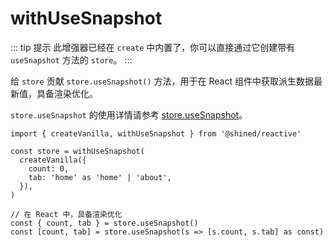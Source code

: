 # withUseSnapshot

::: tip 提示
此增强器已经在 `create` 中内置了，你可以直接通过它创建带有 `useSnapshot` 方法的 `store`。
:::

给 `store` 贡献 `store.useSnapshot()` 方法，用于在 React 组件中获取派生数据最新值，具备渲染优化。

`store.useSnapshot` 的使用详情请参考 [store.useSnapshot](/reference/basic/create#store-use-snapshot)。


```tsx
import { createVanilla, withUseSnapshot } from '@shined/reactive'

const store = withUseSnapshot(
  createVanilla({
    count: 0,
    tab: 'home' as 'home' | 'about',
  }),
)

// 在 React 中，具备渲染优化
const { count, tab } = store.useSnapshot()
const [count, tab] = store.useSnapshot(s => [s.count, s.tab] as const)
```
